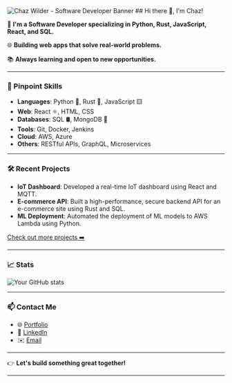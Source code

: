 
<img src="https://www.dropbox.com/scl/fi/591fpg10ob857r3eymr98/gh-banner.png?rlkey=zax22ma0fthth45madd03x7lj&dl=0" alt="Chaz Wilder - Software Developer Banner" />
## Hi there 👋, I'm Chaz!

🔭 **I'm a Software Developer specializing in Python, Rust, JavaScript, React, and SQL.**

🌐 **Building web apps that solve real-world problems.**

📚 **Always learning and open to new opportunities.**

---

### 📌 Pinpoint Skills

- **Languages**: Python 🐍, Rust 🦀, JavaScript 🟨
- **Web**: React ⚛️, HTML, CSS
- **Databases**: SQL 🛢, MongoDB 🍃
- **Tools**: Git, Docker, Jenkins
- **Cloud**: AWS, Azure
- **Others**: RESTful APIs, GraphQL, Microservices

---

### 🛠️ Recent Projects

- **IoT Dashboard**: Developed a real-time IoT dashboard using React and MQTT. 
- **E-commerce API**: Built a high-performance, secure backend API for an e-commerce site using Rust and SQL.
- **ML Deployment**: Automated the deployment of ML models to AWS Lambda using Python.

[Check out more projects ➡️](https://github.com/YourUsername?tab=repositories)

---

### 📈 Stats

![Your GitHub stats](https://github-readme-stats.vercel.app/api?username=chazwilder&show_icons=true&hide_border=true)

---

### 📫 Contact Me

- 🌐 [Portfolio](https://your-portfolio.com)
- 💼 [LinkedIn](https://www.linkedin.com/in/your-linkedin/)
- ✉️ [Email](mailto:your.email@example.com)

---

👉 **Let's build something great together!**

---
